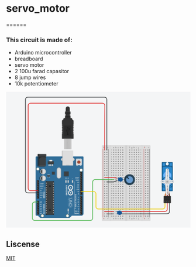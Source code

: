 # servo_motor
======

### This circuit is made of:
* Arduino microcontroller
* breadboard
* servo motor
* 2 100u farad capasitor
* 8 jump wires
* 10k potentiometer

![circuit](https://github.com/rh8991/servo_motor/blob/main/servo_motor_circuit.png)
## Liscense
[MIT](https://choosealicense.com/licenses/mit/)
